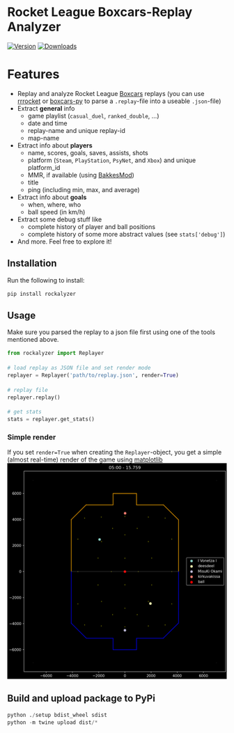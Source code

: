 # Rocket League Boxcars-Replay Analyzer

[![Version](https://img.shields.io/pypi/v/rockalyzer)](https://pypi.org/project/rockalyzer/#history)
[![Downloads](https://static.pepy.tech/personalized-badge/rockalyzer?period=total&units=international_system&left_color=black&right_color=blue&left_text=Downloads)](https://pepy.tech/project/rockalyzer)

# Features
- Replay and analyze Rocket League [Boxcars](https://github.com/nickbabcock/boxcars) replays (you can use [rrrocket](https://github.com/nickbabcock/rrrocket) or [boxcars-py](https://github.com/SaltieRL/boxcars-py) to parse a `.replay`-file into a useable `.json`-file)
- Extract **general** info
  - game playlist (`casual_duel`, `ranked_double`, ...)
  - date and time
  - replay-name and unique replay-id
  - map-name
- Extract info about **players**
  - name, scores, goals, saves, assists, shots
  - platform (`Steam`, `PlayStation`, `PsyNet`, and `Xbox`) and unique platform_id
  - MMR, if available (using [BakkesMod](https://bakkesmod.com/index.php))
  - title
  - ping (including min, max, and average)
- Extract info about **goals**
  - when, where, who
  - ball speed (in km/h)
- Extract some debug stuff like
  - complete history of player and ball positions
  - complete history of some more abstract values (see `stats['debug']`)
- And more. Feel free to explore it!

## Installation
Run the following to install:
```python
pip install rockalyzer
```

## Usage
Make sure you parsed the replay to a json file first using one of the tools mentioned above.
```python
from rockalyzer import Replayer

# load replay as JSON file and set render mode
replayer = Replayer('path/to/replay.json', render=True)

# replay file
replayer.replay()

# get stats
stats = replayer.get_stats()
```

### Simple render
If you set `render=True` when creating the `Replayer`-object, you get a simple (almost real-time) render of the game using [matplotlib](https://matplotlib.org/)
![Screenshot of render](https://raw.githubusercontent.com/eliastheis/rockalyzer/master/render_screenshot.png)

## Build and upload package to PyPi
```python
python ./setup bdist_wheel sdist
python -m twine upload dist/*
```
